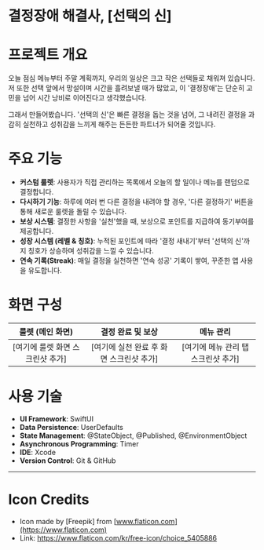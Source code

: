# 결정장애 해결사, [선택의 신]

# 프로젝트 개요

오늘 점심 메뉴부터 주말 계획까지, 우리의 일상은 크고 작은 선택들로 채워져 있습니다. 저 또한 선택 앞에서 망설이며 시간을 흘려보낼 때가 많았고, 이 '결정장애'는 단순히 고민을 넘어 시간 낭비로 이어진다고 생각했습니다.

그래서 만들어봤습니다. '선택의 신'은 빠른 결정을 돕는 것을 넘어, 그 내려진 결정을 과감히 실천하고 성취감을 느끼게 해주는 든든한 파트너가 되어줄 것입니다.

# 주요 기능

* **커스텀 룰렛**: 사용자가 직접 관리하는 목록에서 오늘의 할 일이나 메뉴를 랜덤으로 결정합니다.
* **다시하기 기능**: 하루에 여러 번 다른 결정을 내려야 할 경우, '다른 결정하기' 버튼을 통해 새로운 룰렛을 돌릴 수 있습니다.
* **보상 시스템**: 결정한 사항을 '실천'했을 때, 보상으로 포인트를 지급하여 동기부여를 제공합니다.
* **성장 시스템 (레벨 & 칭호)**: 누적된 포인트에 따라 '결정 새내기'부터 '선택의 신'까지 칭호가 상승하며 성취감을 느낄 수 있습니다.
* **연속 기록(Streak)**: 매일 결정을 실천하면 '연속 성공' 기록이 쌓여, 꾸준한 앱 사용을 유도합니다.

# 화면 구성

| 룰렛 (메인 화면) | 결정 완료 및 보상 | 메뉴 관리 |
| :---: | :---: | :---: |
| [여기에 룰렛 화면 스크린샷 추가] | [여기에 실천 완료 후 화면 스크린샷 추가] | [여기에 메뉴 관리 탭 스크린샷 추가] |


# 사용 기술

* **UI Framework**: SwiftUI
* **Data Persistence**: UserDefaults
* **State Management**: @StateObject, @Published, @EnvironmentObject
* **Asynchronous Programming**: Timer
* **IDE**: Xcode
* **Version Control**: Git & GitHub

---

# Icon Credits
- Icon made by [Freepik] from [www.flaticon.com](https://www.flaticon.com)
- Link: https://www.flaticon.com/kr/free-icon/choice_5405886
